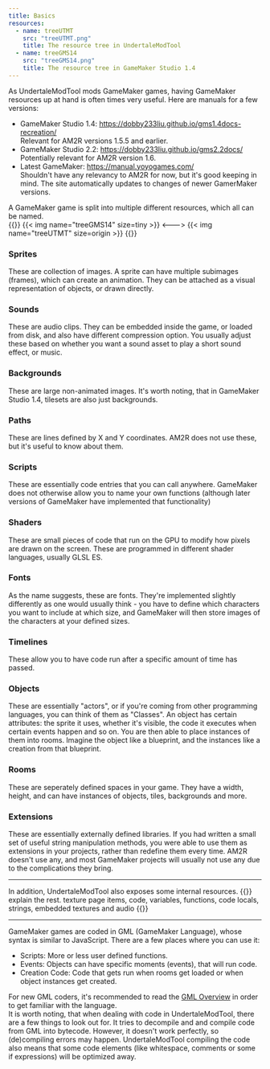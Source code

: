 ```yaml
---
title: Basics
resources:
  - name: treeUTMT
    src: "treeUTMT.png"
    title: The resource tree in UndertaleModTool
  - name: treeGMS14
    src: "treeGMS14.png"
    title: The resource tree in GameMaker Studio 1.4
---
```


As UndertaleModTool mods GameMaker games, having GameMaker resources up at hand is often times very useful. Here are manuals for a few versions:
- GameMaker Studio 1.4: https://dobby233liu.github.io/gms1.4docs-recreation/  
  Relevant for AM2R versions 1.5.5 and earlier.
- GameMaker Studio 2.2: https://dobby233liu.github.io/gms2.2docs/  
  Potentially relevant for AM2R version 1.6.
- Latest GameMaker: https://manual.yoyogames.com/  
  Shouldn't have any relevancy to AM2R for now, but it's good keeping in mind. The site automatically updates to changes of newer GamerMaker versions.
  
A GameMaker game is split into multiple different resources, which all can be named.  
{{<columns>}}
{{< img name="treeGMS14" size=tiny >}}
<--->
{{< img name="treeUTMT" size=origin >}}
{{</columns>}}

### Sprites
These are collection of images. A sprite can have multiple subimages (frames), which can create an animation. They can be attached as a visual representation of objects, or drawn directly.
### Sounds
These are audio clips. They can be embedded inside the game, or loaded from disk, and also have different compression option. You usually adjust these based on whether you want a sound asset to play a short sound effect, or music.
### Backgrounds
These are large non-animated images. It's worth noting, that in GameMaker Studio 1.4, tilesets are also just backgrounds.
### Paths
These are lines defined by X and Y coordinates. AM2R does not use these, but it's useful to know about them.
### Scripts
These are essentially code entries that you can call anywhere. GameMaker does not otherwise allow you to name your own functions (although later versions of GameMaker have implemented that functionality)
### Shaders
These are small pieces of code that run on the GPU to modify how pixels are drawn on the screen. These are programmed in different shader languages, usually GLSL ES.
### Fonts
As the name suggests, these are fonts. They're implemented slightly differently as one would usually think - you have to define which characters you want to include at which size, and GameMaker will then store images of the characters at your defined sizes.
### Timelines
These allow you to have code run after a specific amount of time has passed.
### Objects
These are essentially "actors", or if you're coming from other programming languages, you can think of them as "Classes". An object has certain attributes: the sprite it uses, whether it's visible, the code it executes when certain events happen and so on. You are then able to place instances of them into rooms. Imagine the object like a blueprint, and the instances like a creation from that blueprint.
### Rooms
These are seperately defined spaces in your game. They have a width, height, and can have instances of objects, tiles, backgrounds and more.
### Extensions
These are essentially externally defined libraries. If you had written a small set of useful string manipulation methods, you were able to use them as extensions in your projects, rather than redefine them every time. AM2R doesn't use any, and most GameMaker projects will usually not use any due to the complications they bring.

---

In addition, UndertaleModTool also exposes some internal resources.
{{<todo>}} explain the rest. texture page items, code, variables, functions, code locals, strings, embedded textures and audio {{</todo>}}

---
GameMaker games are coded in GML (GameMaker Language), whose syntax is similar to JavaScript. There are a few places where you can use it:
- Scripts: More or less user defined functions.
- Events: Objects can have specific moments (events), that will run code. 
- Creation Code: Code that gets run when rooms get loaded or when object instances get created.

For new GML coders, it's recommended to read the [GML Overview](https://dobby233liu.github.io/gms1.4docs-recreation/source/dadiospice/002_reference/001_gml%20language%20overview/index.html) in order to get familiar with the language.  
It is worth noting, that when dealing with code in UndertaleModTool, there are a few things to look out for. It tries to decompile and and compile code from GML into bytecode. However, it doesn't work perfectly, so (de)compiling errors may happen. UndertaleModTool compiling the code also means that some code elements (like whitespace, comments or some if expressions) will be optimized away.
